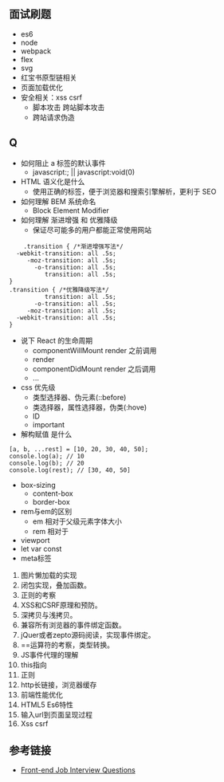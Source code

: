 ## 面试刷题
- es6
- node
- webpack
- flex
- svg
- 红宝书原型链相关
- 页面加载优化
- 安全相关：xss csrf 
    - 脚本攻击 跨站脚本攻击 
    - 跨站请求伪造 

## Q
-  如何阻止 a 标签的默认事件
    - javascript:; || javascript:void(0)
- HTML 语义化是什么
    - 使用正确的标签，便于浏览器和搜索引擎解析，更利于 SEO
- 如何理解 BEM 系统命名
    - Block Element Modifier
- 如何理解 渐进增强 和 优雅降级
    - 保证尽可能多的用户都能正常使用网站
```
    .transition { /*渐进增强写法*/
  -webkit-transition: all .5s;
     -moz-transition: all .5s;
       -o-transition: all .5s;
          transition: all .5s;
}
.transition { /*优雅降级写法*/
          transition: all .5s;
       -o-transition: all .5s;
     -moz-transition: all .5s;
  -webkit-transition: all .5s;
}

```
- 说下 React 的生命周期
    - componentWillMount render 之前调用
    - render
    - componentDidMount render 之后调用
    - ...
- css 优先级
    - 类型选择器、伪元素(::before)
    - 类选择器，属性选择器，伪类(:hove)
    - ID
    - important
- 解构赋值 是什么
```
[a, b, ...rest] = [10, 20, 30, 40, 50];
console.log(a); // 10
console.log(b); // 20
console.log(rest); // [30, 40, 50]
```
- box-sizing
    - content-box
    - border-box
- rem与em的区别
    - em 相对于父级元素字体大小
    - rem 相对于 <html> 
- viewport
- let var const
- meta标签
1. 图片懒加载的实现
2. 闭包实现，叠加函数。
3. 正则的考察
4. XSS和CSRF原理和预防。
5. 深拷贝与浅拷贝。
6. 兼容所有浏览器的事件绑定函数。
7. jQuer或者zepto源码阅读，实现事件绑定。
8. ==运算符的考察，类型转换。
9. JS事件代理的理解
10. this指向
11. 正则
12. http长链接，浏览器缓存
13. 前端性能优化
14. HTML5 Es6特性
15. 输入url到页面呈现过程
16. Xss csrf

## 参考链接
- [Front-end Job Interview Questions](https://github.com/h5bp/Front-end-Developer-Interview-Questions 'Front-end Job Interview Questions')